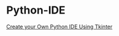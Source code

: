 # Python-IDE
<a href="https://rrtutors.com/tutorials/create-your-own-python-ide-using-tkinter">Create your Own Python IDE Using Tkinter</a>

